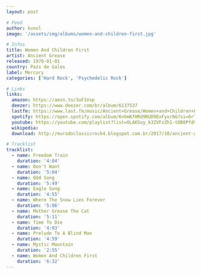 ```yaml
---
layout: post

# Feed
author: kvnol
image: '/assets/img/albums/women-and-children-first.jpg'

# Infos
title: Women And Children First
artist: Ancient Grease
released: 1970-01-01
country: País de Gales
label: Mercury
categories: ['Hard Rock', 'Psychedelic Rock']

# Links
links:
  amazon: https://amzn.to/3uF1Vxp
  deezer: https://www.deezer.com/br/album/6137537
  lastfm: https://www.last.fm/music/Ancient+Grease/Women+and+Children+First
  spotify: https://open.spotify.com/album/6nhmKfHRd9RUD9ExFyxrbG?si=6rTg3VfaS8a0DfE8hJ5p5g
  youtube: https://youtube.com/playlist?list=OLAK5uy_k3ZVFzZh1-tDB0Pfd9PVZ9iRR17vAxuIg
  wikipedia:
  download: http://murodoclassicrock4.blogspot.com.br/2017/10/ancient-grease-women-and-children-first.html

# Tracklist
tracklist:
  - name: Freedom Train
    duration: '4:04'
  - name: Don't Want
    duration: '5:04'
  - name: Odd Song
    duration: '5:49'
  - name: Eagle Song
    duration: '4:55'
  - name: Where The Snow Lies Forever
    duration: '5:06'
  - name: Mother Grease The Cat
    duration: '5:11'
  - name: Time To Die
    duration: '4:03'
  - name: Prelude To A Blind Man
    duration: '4:59'
  - name: Mystic Mountain
    duration: '2:55'
  - name: Women And Children First
    duration: '6:32'
---
```

